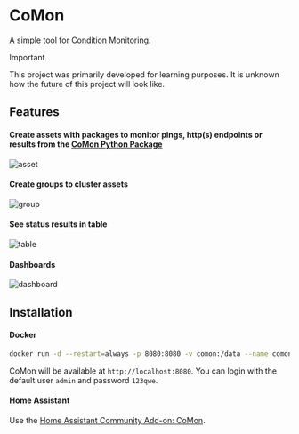 # CoMon

A simple tool for Condition Monitoring.

> [!IMPORTANT]  
> This project was primarily developed for learning purposes. It is unknown how the future of this project will look like.

## Features

#### Create assets with packages to monitor pings, http(s) endpoints or results from the [CoMon Python Package](https://github.com/hchris1/Python-CoMon)

![asset](./_screenshots/asset.gif)

#### Create groups to cluster assets

![group](./_screenshots/group.gif)

#### See status results in table

![table](./_screenshots/table.gif)

#### Dashboards

![dashboard](./_screenshots/dashboard.gif)

## Installation

#### Docker

```bash
docker run -d --restart=always -p 8080:8080 -v comon:/data --name comon hchris1234/comon:latest
```

CoMon will be available at `http://localhost:8080`. You can login with the default user `admin` and password `123qwe`.

#### Home Assistant

Use the [Home Assistant Community Add-on: CoMon](https://github.com/hchris1/Addon-CoMon).
